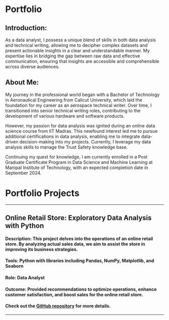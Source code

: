 # Portfolio

## Introduction:
As a data analyst, I possess a unique blend of skills in both data analysis and technical writing, allowing me to decipher complex datasets and present actionable insights in a clear and understandable manner. My expertise lies in bridging the gap between raw data and effective communication, ensuring that insights are accessible and comprehensible across diverse audiences.

## About Me:
My journey in the professional world began with a Bachelor of Technology in Aeronautical Engineering from Calicut University, which laid the foundation for my career as an aerospace technical writer. Over time, I transitioned into senior technical writing roles, contributing to the development of various hardware and software products.

However, my passion for data analysis was ignited during an online data science course from IIT Madras. This newfound interest led me to pursue additional certifications in data analysis, enabling me to integrate data-driven decision-making into my projects. Currently, I leverage my data analysis skills to manage the Trust Safety knowledge base.

Continuing my quest for knowledge, I am currently enrolled in a Post Graduate Certificate Program in Data Science and Machine Learning at Manipal Institute of Technology, with an expected completion date in September 2024.

# Portfolio Projects
---
## Online Retail Store: Exploratory Data Analysis with Python
#### Description: This project delves into the operations of an online retail store. By analyzing actual sales data, we aim to assist the store in improving its business strategies.
#### Tools: Python with libraries including Pandas, NumPy, Matplotlib, and Seaborn
#### Role: Data Analyst
#### Outcome: Provided recommendations to optimize operations, enhance customer satisfaction, and boost sales for the online retail store.
#### Check out the [GitHub repository](https://github.com/Midhunkalavara/Online-Retail-Store) for more details.
---


